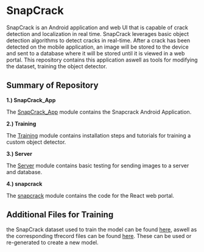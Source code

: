 # SnapCrack 
SnapCrack is an Android application and web UI that is capable of crack detection and localization in real time.  SnapCrack leverages basic object detection algorithms to detect cracks in real-time.  After a crack has been detected on the mobile application, an image will be stored to the device and sent to a database where it will be stored until it is viewed in a web portal.  This repository contains this application aswell as tools for modifying the dataset, training the object detector. 

## Summary of Repository

**1.) SnapCrack_App**

The [SnapCrack_App](https://git.ece.iastate.edu/sd/sdmay20-18/-/tree/master/SnapCrack_App) module contains the Snapcrack Android Application.

**2.) Training**

The [Training](https://git.ece.iastate.edu/sd/sdmay20-18/tree/master/Training) module contains installation steps and tutorials for training a custom object detector.  

**3.) Server**

The [Server](https://git.ece.iastate.edu/sd/sdmay20-18/-/tree/master/Server) module contains basic testing for sending images to a server and database.

**4.) snapcrack**

The [snapcrack](https://git.ece.iastate.edu/sd/sdmay20-18/-/tree/master/snapcrack) module contains the code for the React web portal.

## Additional Files for Training

the SnapCrack dataset used to train the model can be found [here](https://drive.google.com/file/d/1Nl70wNflgs3ek0_dapJ1MqloVYuOc9Os/view?usp=sharing), aswell as the corresponding tfrecord files can be found [here](https://drive.google.com/open?id=1JUVAeQKUlf1-SQaz1TxZf-O4WlaXLZvf).  These can be used or re-generated to create a new model.
